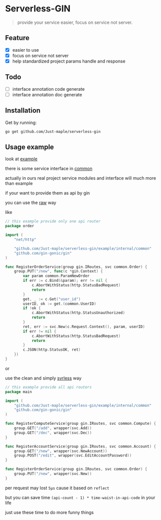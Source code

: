 # Serverless-GIN
> provide your service easier, focus on service not server.

## Feature

- [x] easier to use
- [x] focus on service not server
- [x] help standardized project params handle and response

## Todo

- [ ] interface annotation code generate
- [ ] interface annotation doc generate

## Installation


Get by running:
```sh
go get github.com/Just-maple/serverless-gin
```

## Usage example

look at [example](./example/internal)

there is some service interface in [common](./example/internal/common) 

actually in ours real project service modules and interface will much more than example

if your want to provide them as api by gin

you can use the [raw](./example/internal/gin_raw/api.go) way

like

```go
// this example provide only one api router
package order

import (
	"net/http"

	"github.com/Just-maple/serverless-gin/example/internal/common"
	"github.com/gin-gonic/gin"
)

func RegisterOrderService(group gin.IRoutes, svc common.Order) {
	group.PUT("/new", func(c *gin.Context) {
		var param common.ParamNewOrder
		if err := c.Bind(&param); err != nil {
			c.AbortWithStatus(http.StatusBadRequest)
			return
		}
		get, _ := c.Get("user_id")
		userID, ok := get.(common.UserID)
		if !ok {
			c.AbortWithStatus(http.StatusUnauthorized)
			return
		}
		ret, err := svc.New(c.Request.Context(), param, userID)
		if err != nil {
			c.AbortWithStatus(http.StatusBadRequest)
			return
		}
		c.JSON(http.StatusOK, ret)
	})
}

```

or 
  
use the clean and simply [svrless](./example/internal/svrless/api.go) way


```go
// this example provide all api routers
package main

import (
	"github.com/Just-maple/serverless-gin/example/internal/common"
	"github.com/gin-gonic/gin"
)

func RegisterComputeService(group gin.IRoutes, svc common.Compute) {
	group.GET("/add", wrapper(svc.Add))
	group.GET("/dec", wrapper(svc.Dec))
}

func RegisterAccountService(group gin.IRoutes, svc common.Account) {
	group.GET("/new", wrapper(svc.NewAccount))
	group.POST("/edit", wrapper(svc.EditAccountPassword))
}

func RegisterOrderService(group gin.IRoutes, svc common.Order) {
	group.PUT("/new", wrapper(svc.New))
}
```  

per request may lost `5µs` cause it based on `reflect`

but you can save time `(api-count - 1) * time-waist-in-api-code` in your life
 
just use these time to do more funny things


